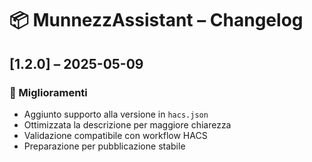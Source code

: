 # 📦 MunnezzAssistant – Changelog

## [1.2.0] – 2025-05-09
### 🚀 Miglioramenti
- Aggiunto supporto alla versione in `hacs.json`
- Ottimizzata la descrizione per maggiore chiarezza
- Validazione compatibile con workflow HACS
- Preparazione per pubblicazione stabile

